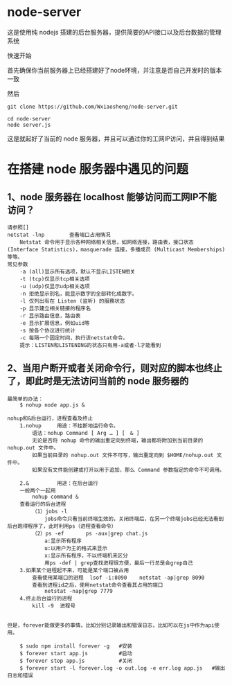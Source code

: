 # node-server
这是使用纯 nodejs 搭建的后台服务器，提供简要的API接口以及后台数据的管理系统

快速开始

首先确保你当前服务器上已经搭建好了node环境，并注意是否自己开发时的版本一致

然后 

    git clone https://github.com/Wxiaosheng/node-server.git 

    cd node-server 
    node server.js

这是就起好了当前的 node 服务器，并且可以通过你的工网IP访问，并且得到结果



# 在搭建 node 服务器中遇见的问题

## 1、node 服务器在 localhost 能够访问而工网IP不能访问？
    请参照[]
    netstat -lnp        查看端口占用情况
        Netstat 命令用于显示各种网络相关信息，如网络连接，路由表，接口状态 (Interface Statistics)，masquerade 连接，多播成员 (Multicast Memberships) 等等。
    常见参数
        -a (all)显示所有选项，默认不显示LISTEN相关
        -t (tcp)仅显示tcp相关选项
        -u (udp)仅显示udp相关选项
        -n 拒绝显示别名，能显示数字的全部转化成数字。
        -l 仅列出有在 Listen (监听) 的服務状态
        -p 显示建立相关链接的程序名
        -r 显示路由信息，路由表
        -e 显示扩展信息，例如uid等
        -s 按各个协议进行统计
        -c 每隔一个固定时间，执行该netstat命令。
        提示：LISTEN和LISTENING的状态只有用-a或者-l才能看到

## 2、当用户断开或者关闭命令行，则对应的脚本也终止了，即此时是无法访问当前的 node 服务器的
    最简单的办法：
        $ nohup node app.js &

    nohup和&后台运行，进程查看及终止
        1.nohup     用途：不挂断地运行命令。
            语法：nohup Command [ Arg … ] [　& ]
            无论是否将 nohup 命令的输出重定向到终端，输出都将附加到当前目录的 nohup.out 文件中。
            如果当前目录的 nohup.out 文件不可写，输出重定向到 $HOME/nohup.out 文件中。
            如果没有文件能创建或打开以用于追加，那么 Command 参数指定的命令不可调用。

        2.&         用途：在后台运行
        一般两个一起用
            nohup command &
        查看运行的后台进程
            （1）jobs -l
                jobs命令只看当前终端生效的，关闭终端后，在另一个终端jobs已经无法看到后台跑得程序了，此时利用ps（进程查看命令）
            （2）ps -ef       ps -aux|grep chat.js
                a:显示所有程序 
                u:以用户为主的格式来显示 
                x:显示所有程序，不以终端机来区分
                用ps -def | grep查找进程很方便，最后一行总是会grep自己
        3.如果某个进程起不来，可能是某个端口被占用
            查看使用某端口的进程  lsof -i:8090    netstat -ap|grep 8090
            查看到进程id之后，使用netstat命令查看其占用的端口   
                netstat -nap|grep 7779
        4.终止后台运行的进程
            kill -9  进程号


    但是，forever能做更多的事情，比如分别记录输出和错误日志，比如可以在js中作为api使用。

        $ sudo npm install forever -g   #安装
        $ forever start app.js          #启动
        $ forever stop app.js           #关闭
        $ forever start -l forever.log -o out.log -e err.log app.js   #输出日志和错误
